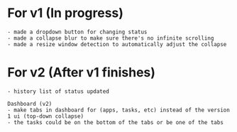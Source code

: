 # For v1 (In progress)
    - made a dropdown button for changing status
    - made a collapse blur to make sure there's no infinite scrolling
    - made a resize window detection to automatically adjust the collapse

# For v2 (After v1 finishes)
    - history list of status updated

    Dashboard (v2)
    - make tabs in dashboard for (apps, tasks, etc) instead of the version 1 ui (top-down collapse)
    - the tasks could be on the bottom of the tabs or be one of the tabs


